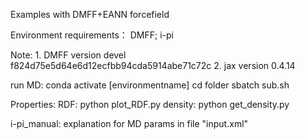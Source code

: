 Examples with DMFF+EANN forcefield

Environment requirements： DMFF; i-pi

Note: 1. DMFF version devel f824d75e5d64e6d12ecfbb94cda5914abe71c72c 2. jax version 0.4.14

run MD:
conda activate [environmentname]
cd folder
sbatch sub.sh

Properties:
RDF: python plot_RDF.py
density: python get_density.py

i-pi_manual: explanation for MD params in file "input.xml"

